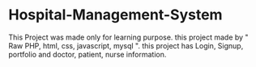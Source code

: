 # Hospital-Management-System
This Project was made only for learning purpose. this project made by " Raw PHP, html, css, javascript, mysql ". this project has Login, Signup, portfolio and doctor, patient, nurse information.
